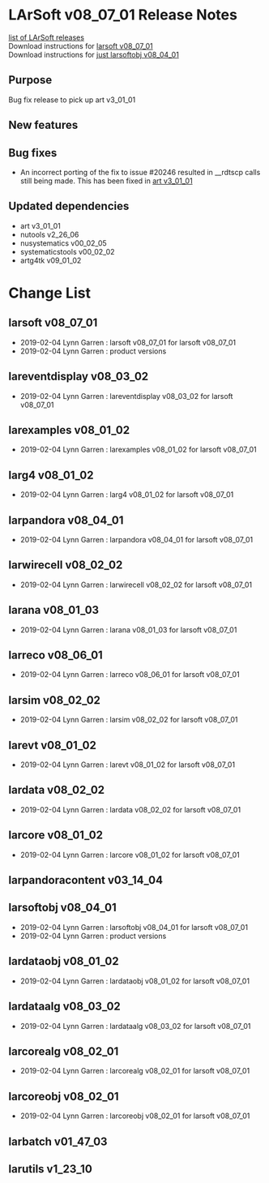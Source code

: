 # LArSoft v08_07_01 Release Notes



[list of LArSoft releases](LArSoft_release_list)  
Download instructions for [larsoft v08_07_01](http://scisoft.fnal.gov/scisoft/bundles/larsoft/v08_07_01/larsoft-v08_07_01.html)  
Download instructions for [just larsoftobj v08_04_01](http://scisoft.fnal.gov/scisoft/bundles/larsoftobj/v08_04_01/larsoftobj-v08_04_01.html)

## Purpose

Bug fix release to pick up art v3_01_01

## New features

## Bug fixes

-   An incorrect porting of the fix to issue \#20246 resulted in __rdtscp calls still being made. This has been fixed in [art v3_01_01](https://cdcvs.fnal.gov/redmine/projects/art/wiki/Series_301#releases)

## Updated dependencies

-   art v3_01_01
-   nutools v2_26_06
-   nusystematics v00_02_05
-   systematicstools v00_02_02
-   artg4tk v09_01_02

# Change List

## larsoft v08_07_01

-   2019-02-04 Lynn Garren : larsoft v08_07_01 for larsoft v08_07_01
-   2019-02-04 Lynn Garren : product versions

## lareventdisplay v08_03_02

-   2019-02-04 Lynn Garren : lareventdisplay v08_03_02 for larsoft v08_07_01

## larexamples v08_01_02

-   2019-02-04 Lynn Garren : larexamples v08_01_02 for larsoft v08_07_01

## larg4 v08_01_02

-   2019-02-04 Lynn Garren : larg4 v08_01_02 for larsoft v08_07_01

## larpandora v08_04_01

-   2019-02-04 Lynn Garren : larpandora v08_04_01 for larsoft v08_07_01

## larwirecell v08_02_02

-   2019-02-04 Lynn Garren : larwirecell v08_02_02 for larsoft v08_07_01

## larana v08_01_03

-   2019-02-04 Lynn Garren : larana v08_01_03 for larsoft v08_07_01

## larreco v08_06_01

-   2019-02-04 Lynn Garren : larreco v08_06_01 for larsoft v08_07_01

## larsim v08_02_02

-   2019-02-04 Lynn Garren : larsim v08_02_02 for larsoft v08_07_01

## larevt v08_01_02

-   2019-02-04 Lynn Garren : larevt v08_01_02 for larsoft v08_07_01

## lardata v08_02_02

-   2019-02-04 Lynn Garren : lardata v08_02_02 for larsoft v08_07_01

## larcore v08_01_02

-   2019-02-04 Lynn Garren : larcore v08_01_02 for larsoft v08_07_01

## larpandoracontent v03_14_04

## larsoftobj v08_04_01

-   2019-02-04 Lynn Garren : larsoftobj v08_04_01 for larsoft v08_07_01
-   2019-02-04 Lynn Garren : product versions

## lardataobj v08_01_02

-   2019-02-04 Lynn Garren : lardataobj v08_01_02 for larsoft v08_07_01

## lardataalg v08_03_02

-   2019-02-04 Lynn Garren : lardataalg v08_03_02 for larsoft v08_07_01

## larcorealg v08_02_01

-   2019-02-04 Lynn Garren : larcorealg v08_02_01 for larsoft v08_07_01

## larcoreobj v08_02_01

-   2019-02-04 Lynn Garren : larcoreobj v08_02_01 for larsoft v08_07_01

## larbatch v01_47_03

## larutils v1_23_10
